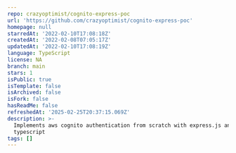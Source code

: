 ```yaml
---
repo: crazyoptimist/cognito-express-poc
url: 'https://github.com/crazyoptimist/cognito-express-poc'
homepage: null
starredAt: '2022-02-10T17:08:18Z'
createdAt: '2022-02-08T07:05:17Z'
updatedAt: '2022-02-10T17:08:19Z'
language: TypeScript
license: NA
branch: main
stars: 1
isPublic: true
isTemplate: false
isArchived: false
isFork: false
hasReadMe: false
refreshedAt: '2025-02-25T20:37:15.069Z'
description: >-
  Implements aws cognito authentication from scratch with express.js and
  typescript
tags: []
---
```


